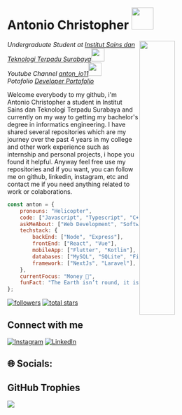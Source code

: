 <h1>Antonio Christopher <img src="https://media.giphy.com/media/VgCDAzcKvsR6OM0uWg/giphy.gif" width="50"></h1>
<img align='right' src="https://media.giphy.com/media/jTNG3RF6EwbkpD4LZx/giphy.gif" width="40%">
<p><em>Undergraduate Student at <a href="https://www.istts.ac.id/">Institut Sains dan Teknologi Terpadu Surabaya</a><img src="https://media.giphy.com/media/fYSnHlufseco8Fh93Z/giphy.gif" width="30"></br>Youtube Channel <a href="https://www.youtube.com/watch?v=dQw4w9WgXcQ&pp=ygUIcmlja3JvbGw%3D">anton_io11</a><img src="https://media.giphy.com/media/WUlplcMpOCEmTGBtBW/giphy.gif" width="30"> </br>Potofolio <a href="vhttps://antonio-christopher-devfolio.vercel.app/">Developer Portofolio</a> 
</em>
</p>

<p>Welcome everybody to my github, i'm Antonio Christopher a student in Institut Sains dan Teknologi Terpadu Surabaya and currently on my way to getting my bachelor's degree in informatics engineering. I have shared several repositories which are my journey over the past 4 years in my college and other work experience such as internship and personal projects, i hope you found it helpful. Anyway feel free use my repositories and if you want, you can follow me on github, linkedin, instagram, etc and contact me if you need anything related to work or colaborations.</p>

```javascript
const anton = {
    pronouns: "Helicopter",
    code: ["Javascript", "Typescript", "C++", "C#", "Java", "PHP", "Python", "Dart"],
    askMeAbout: ["Web Development", "Software Development"],
    techstack: {
        backEnd: ["Node", "Express"],
        frontEnd: ["React", "Vue"],
        mobileApp: ["Flutter", "Kotlin"],
        databases: ["MySQL", "SQLite", "Firebase", "OracleSQL", "MongoDB", "PostgreSQL"],
        framework: ["NextJs", "Laravel"],
    },
    currentFocus: "Money 🤑",
    funFact: "The Earth isn’t round, it isn't flat either"
};
```

<p align="left">
      <a href="https://github.com/AntonioCR11?tab=followers">
         <img alt="followers" title="Follow me on Github" src="https://custom-icon-badges.demolab.com/github/followers/AntonioCR11?color=236ad3&labelColor=1155ba&style=for-the-badge&logo=person-add&label=Follow&logoColor=white"/></a>
      <a href="https://github.com/AntonioCR11?tab=repositories&sort=stargazers">
         <img alt="total stars" title="Total stars on GitHub" src="https://custom-icon-badges.demolab.com/github/stars/AntonioCR11?color=55960c&style=for-the-badge&labelColor=488207&logo=star"/></a>
   </p>

## Connect with me
<p align="left">

[![Instagram](https://img.shields.io/badge/Instagram-%23E4405F.svg?logo=Instagram&logoColor=white)](https://instagram.com/anton_io11) 
[![LinkedIn](https://img.shields.io/badge/LinkedIn-%230077B5.svg?logo=linkedin&logoColor=white)](https://linkedin.com/in/antonio-christopher-6ba341159) 
</p>

## 🌐 Socials:
## GitHub Trophies
![](https://github-profile-trophy.vercel.app/?username=AntonioCR11&theme=radical&no-frame=false&no-bg=true&margin-w=4)

